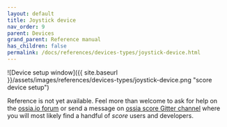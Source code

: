 ```yaml
---
layout: default
title: Joystick device
nav_order: 9
parent: Devices
grand_parent: Reference manual
has_children: false
permalink: /docs/references/devices-types/joystick-device.html
---
```


![Device setup window]({{ site.baseurl }}/assets/images/references/devices-types/joystick-device.png "score device setup")

Reference is not yet available. Feel more than welcome to ask for help on the [ossia.io forum](https://forum.ossia.io) or send a message on [ossia score Gitter channel](https://gitter.im/ossia/score) where you will most likely find a handful of *score* users and developers.